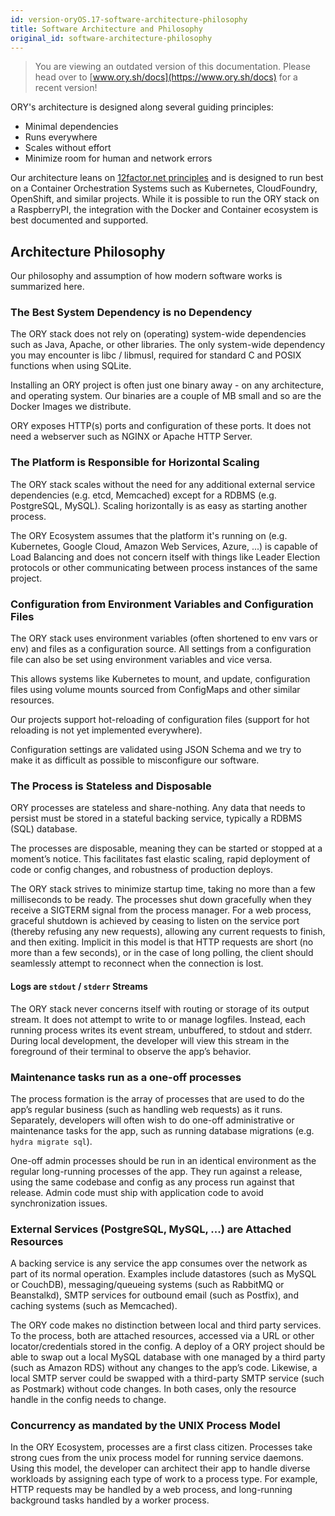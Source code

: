 ```yaml
---
id: version-oryOS.17-software-architecture-philosophy
title: Software Architecture and Philosophy
original_id: software-architecture-philosophy
---
```


> You are viewing an outdated version of this documentation. Please head over
> to [www.ory.sh/docs](https://www.ory.sh/docs) for a recent version!

ORY's architecture is designed along several guiding principles:

- Minimal dependencies
- Runs everywhere
- Scales without effort
- Minimize room for human and network errors

Our architecture leans on [12factor.net principles](https://www.12factor.net)
and is designed to run best on a Container Orchestration Systems such as
Kubernetes, CloudFoundry, OpenShift, and similar projects. While it is possible
to run the ORY stack on a RaspberryPI, the integration with the Docker and
Container ecosystem is best documented and supported.

## Architecture Philosophy

Our philosophy and assumption of how modern software works is summarized here.

### The Best System Dependency is no Dependency

The ORY stack does not rely on (operating) system-wide dependencies such as
Java, Apache, or other libraries. The only system-wide dependency you may
encounter is libc / libmusl, required for standard C and POSIX functions when
using SQLite.

Installing an ORY project is often just one binary away - on any architecture,
and operating system. Our binaries are a couple of MB small and so are the
Docker Images we distribute.

ORY exposes HTTP(s) ports and configuration of these ports. It does not need a
webserver such as NGINX or Apache HTTP Server.

### The Platform is Responsible for Horizontal Scaling

The ORY stack scales without the need for any additional external service
dependencies (e.g. etcd, Memcached) except for a RDBMS (e.g. PostgreSQL, MySQL).
Scaling horizontally is as easy as starting another process.

The ORY Ecosystem assumes that the platform it's running on (e.g. Kubernetes,
Google Cloud, Amazon Web Services, Azure, ...) is capable of Load Balancing and
does not concern itself with things like Leader Election protocols or other
communicating between process instances of the same project.

### Configuration from Environment Variables and Configuration Files

The ORY stack uses environment variables (often shortened to env vars or env)
and files as a configuration source. All settings from a configuration file can
also be set using environment variables and vice versa.

This allows systems like Kubernetes to mount, and update, configuration files
using volume mounts sourced from ConfigMaps and other similar resources.

Our projects support hot-reloading of configuration files (support for hot
reloading is not yet implemented everywhere).

Configuration settings are validated using JSON Schema and we try to make it as
difficult as possible to misconfigure our software.

### The Process is Stateless and Disposable

ORY processes are stateless and share-nothing. Any data that needs to persist
must be stored in a stateful backing service, typically a RDBMS (SQL) database.

The processes are disposable, meaning they can be started or stopped at a
moment’s notice. This facilitates fast elastic scaling, rapid deployment of code
or config changes, and robustness of production deploys.

The ORY stack strives to minimize startup time, taking no more than a few
milliseconds to be ready. The processes shut down gracefully when they receive a
SIGTERM signal from the process manager. For a web process, graceful shutdown is
achieved by ceasing to listen on the service port (thereby refusing any new
requests), allowing any current requests to finish, and then exiting. Implicit
in this model is that HTTP requests are short (no more than a few seconds), or
in the case of long polling, the client should seamlessly attempt to reconnect
when the connection is lost.

#### Logs are `stdout` / `stderr` Streams

The ORY stack never concerns itself with routing or storage of its output
stream. It does not attempt to write to or manage logfiles. Instead, each
running process writes its event stream, unbuffered, to stdout and stderr.
During local development, the developer will view this stream in the foreground
of their terminal to observe the app’s behavior.

### Maintenance tasks run as a one-off processes

The process formation is the array of processes that are used to do the app’s
regular business (such as handling web requests) as it runs. Separately,
developers will often wish to do one-off administrative or maintenance tasks for
the app, such as running database migrations (e.g. `hydra migrate sql`).

One-off admin processes should be run in an identical environment as the regular
long-running processes of the app. They run against a release, using the same
codebase and config as any process run against that release. Admin code must
ship with application code to avoid synchronization issues.

### External Services (PostgreSQL, MySQL, ...) are Attached Resources

A backing service is any service the app consumes over the network as part of
its normal operation. Examples include datastores (such as MySQL or CouchDB),
messaging/queueing systems (such as RabbitMQ or Beanstalkd), SMTP services for
outbound email (such as Postfix), and caching systems (such as Memcached).

The ORY code makes no distinction between local and third party services. To the
process, both are attached resources, accessed via a URL or other
locator/credentials stored in the config. A deploy of a ORY project should be
able to swap out a local MySQL database with one managed by a third party (such
as Amazon RDS) without any changes to the app’s code. Likewise, a local SMTP
server could be swapped with a third-party SMTP service (such as Postmark)
without code changes. In both cases, only the resource handle in the config
needs to change.

### Concurrency as mandated by the UNIX Process Model

In the ORY Ecosystem, processes are a first class citizen. Processes take strong
cues from the unix process model for running service daemons. Using this model,
the developer can architect their app to handle diverse workloads by assigning
each type of work to a process type. For example, HTTP requests may be handled
by a web process, and long-running background tasks handled by a worker process.

